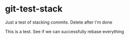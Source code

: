 # git-test-stack
Just a test of stacking commits. Delete after I'm done

This is a test. See if we can successfully rebase everything
